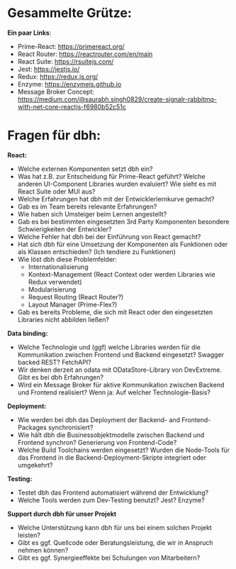 **Gesammelte Grütze:**
=======================

**Ein paar Links**:
- Prime-React: https://primereact.org/
- React Router: https://reactrouter.com/en/main
- React Suite: https://rsuitejs.com/
- Jest: https://jestjs.io/
- Redux: https://redux.js.org/
- Enzyme: https://enzymejs.github.io
- Message Broker Concept: https://medium.com/@saurabh.singh0829/create-signalr-rabbitmq-with-net-core-reactjs-f6980b52c51c

**Fragen für dbh:**
====================
**React:**

- Welche externen Komponenten setzt dbh ein? 
- Was hat z.B. zur Entscheidung für Prime-React geführt? Welche anderen UI-Component Libraries wurden evaluiert? Wie sieht es mit React Suite oder MUI aus?
- Welche Erfahrungen hat dbh mit der Entwicklerlernkurve gemacht? 
- Gab es im Team bereits relevante Erfahrungen? 
- Wie haben sich Umsteiger beim Lernen angestellt?
- Gab es bei bestimmten eingesetzten 3rd Party Komponenten besondere Schwierigkeiten der Entwickler?
- Welche Fehler hat dbh bei der Einführung von React gemacht?
- Hat sich dbh für eine Umsetzung der Komponenten als Funktionen oder als Klassen entschieden? (Ich tendiere zu Funktionen)
- Wie löst dbh diese Problemfelder: 
	- Internationalisierung
	- Kontext-Management (React Context oder werden Libraries wie Redux verwendet)
	- Modularisierung
	- Request Routing (React Router?)
	- Layout Manager (Prime-Flex?) 
- Gab es bereits Probleme, die sich mit React oder den eingesetzten Libraries nicht abbilden ließen?

**Data binding:**
	
- Welche Technologie und (ggf) welche Libraries werden für die Kommunikation zwischen Frontend und Backend eingesetzt? Swagger backed REST? FetchAPI?
- Wir denken derzeit an odata mit ODataStore-Library von DevExtreme. Gibt es bei dbh Erfahrungen?
- Wird ein Message Broker für aktive Kommunikation zwischen Backend und Frontend realisiert? Wenn ja: Auf welcher Technologie-Basis?
	
**Deployment:**

- Wie werden bei dbh das Deployment der Backend- and Frontend-Packages synchronisiert?
- Wie hält dbh die Businessobjektmodelle zwischen Backend und Frontend synchron? Generierung von Frontend-Code?
- Welche Build Toolchains werden eingesetzt? Wurden die Node-Tools für das Frontend in die Backend-Deployment-Skripte integriert oder umgekehrt?
	
**Testing:**

- Testet dbh das Frontend automatisiert während der Entwicklung? 
- Welche Tools werden zum Dev-Testing benutzt? Jest? Enzyme?
	
**Support durch dbh für unser Projekt**

- Welche Unterstützung kann dbh für uns bei einem solchen Projekt leisten?
- Gibt es ggf. Quellcode oder Beratungsleistung, die wir in Anspruch nehmen können?
- Gibt es ggf. Synergieeffekte bei Schulungen von Mitarbeitern?
